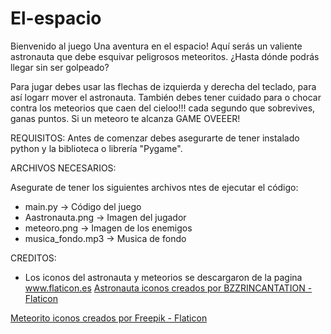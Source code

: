 # El-espacio
Bienvenido al juego Una aventura en el espacio!   Aquí serás un valiente astronauta que debe esquivar peligrosos meteoritos.   ¿Hasta dónde podrás llegar sin ser golpeado?


Para jugar debes usar las flechas de izquierda y derecha del teclado, para así logarr mover el astronauta. 
También debes tener cuidado para o chocar contra los meteorios que caen del cieloo!!! cada segundo que sobrevives, ganas puntos. Si un meteoro te alcanza GAME OVEEER!

REQUISITOS:
Antes de comenzar debes asegurarte de tener instalado python y la biblioteca o librería "Pygame".

ARCHIVOS NECESARIOS:

Asegurate de tener los siguientes archivos ntes de ejecutar el código: 
- main.py -> Código del juego
- Aastronauta.png -> Imagen del jugador
- meteoro.png -> Imagen de los enemigos
- musica_fondo.mp3 -> Musica de fondo

CREDITOS: 
- Los iconos del astronauta y meteorios se descargaron de la pagina www.flaticon.es
<a href="https://www.flaticon.es/iconos-gratis/astronauta" title="astronauta iconos">Astronauta iconos creados por BZZRINCANTATION - Flaticon</a>

<a href="https://www.flaticon.es/iconos-gratis/meteorito" title="meteorito iconos">Meteorito iconos creados por Freepik - Flaticon</a>
